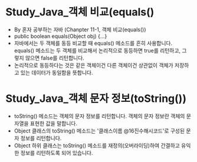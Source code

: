 # Study_Java_객체 비교(equals()

- By 혼자 공부하는 자바 (Chanpter 11-1, 객체 비교(equals()) 
- public boolean equals(Object obj) {…}
- 자바에서는 두 객체를 동등 비교할 때 equals() 메소드를 흔히 사용합니다. equals() 메소드는 두 객체를 비교해서 논리적으로 동등하면 true를 리턴하고, 그렇지 않으면 false를 리턴합니다.
- 논리적으로 동등하다는 것은 같은 객체이건 다른 객체이건 상관없이 객체가 저장하고 있는 데이터가 동일함을 뜻합니다.





# Study_Java_객체 문자 정보(toString())

- toString() 메소드는 객체의 문자 정보를 리턴합니다. 객체의 문자 정보란 객체의 문자열을 표현한 값을 말합니다.
- Object 클래스의 toString() 메소드는 '클래스이름 @16진수해시코드'로 구성된 문자 정보를 리턴합니다. 
- Object 하위 클래스는 toString() 메소드를 재정의(오버라이딩)하여 간결하고 유익한 정보를 리턴하도록 되어 있습니다.
